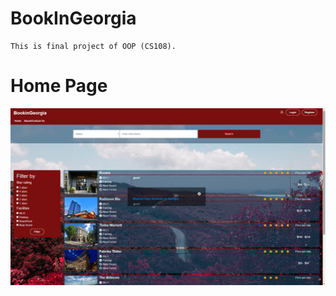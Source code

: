 # BookInGeorgia
	This is final project of OOP (CS108).
# Home Page
<img src="Photo of web/1.png" width=960>